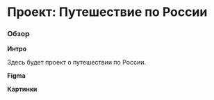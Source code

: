 # Проект: Путешествие по России

### Обзор


**Интро**

Здесь будет проект о путешествии по России.


**Figma**


**Картинки**

